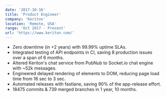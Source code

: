 ```yaml
---
date: '2017-10-16'
title: 'Product Engineer'
company: 'Keriton'
location: 'Remote, USA'
range: 'Oct 2017 - Present'
url: 'https://www.keriton.com/'
---
```


- Zero downtime (in +2 years) with 99.99% uptime SLAs.
- Integrated testing of API endpoints in CI, saving 8 production issues over a span of 6 months.
- Altered Keriton's chat service from PubNub to Socket.io chat engine with ~52k messages.
- Engineered delayed rendering of elements to DOM, reducing page load time from 16 sec to 3 sec.
- Automated releases with fastlane, saving 90% of the app-release effort.
- 18475 commits & 739 merged branches in 1 year, 10 months.
